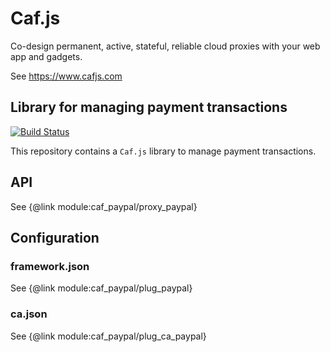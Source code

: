 # Caf.js

Co-design permanent, active, stateful, reliable cloud proxies with your web app and gadgets.

See https://www.cafjs.com

## Library for managing payment transactions

[![Build Status](https://travis-ci.org/cafjs/caf_paypal.svg?branch=master)](https://travis-ci.org/cafjs/caf_paypal)

This repository contains a `Caf.js` library to manage payment transactions.

## API

See {@link module:caf_paypal/proxy_paypal}

## Configuration

### framework.json

See {@link module:caf_paypal/plug_paypal}

### ca.json

See {@link module:caf_paypal/plug_ca_paypal}
